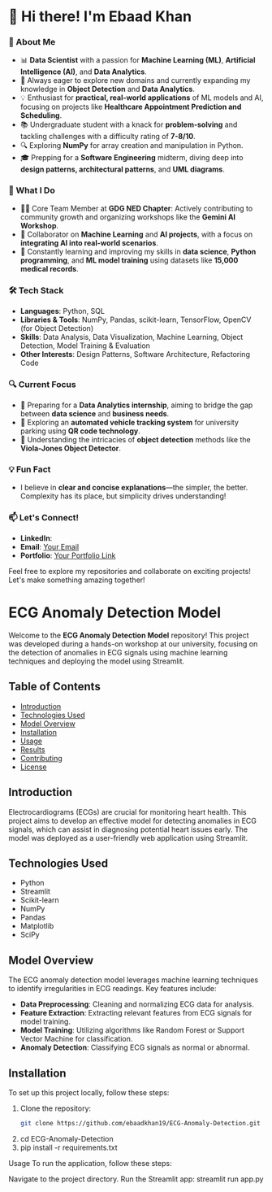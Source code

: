 # 👋 Hi there! I'm Ebaad Khan

### 🚀 About Me
- 📊 **Data Scientist** with a passion for **Machine Learning (ML)**, **Artificial Intelligence (AI)**, and **Data Analytics**.
- 🧠 Always eager to explore new domains and currently expanding my knowledge in **Object Detection** and **Data Analytics**.
- 💡 Enthusiast for **practical, real-world applications** of ML models and AI, focusing on projects like **Healthcare Appointment Prediction and Scheduling**.
- 📚 Undergraduate student with a knack for **problem-solving** and tackling challenges with a difficulty rating of **7-8/10**.
- 🔍 Exploring **NumPy** for array creation and manipulation in Python.
- 🎓 Prepping for a **Software Engineering** midterm, diving deep into **design patterns, architectural patterns**, and **UML diagrams**.

### 💼 What I Do
- 🧑‍💻 Core Team Member at **GDG NED Chapter**: Actively contributing to community growth and organizing workshops like the **Gemini AI Workshop**.
- 🤝 Collaborator on **Machine Learning** and **AI projects**, with a focus on **integrating AI into real-world scenarios**.
- 🌱 Constantly learning and improving my skills in **data science**, **Python programming**, and **ML model training** using datasets like **15,000 medical records**.

### 🛠️ Tech Stack
- **Languages**: Python, SQL
- **Libraries & Tools**: NumPy, Pandas, scikit-learn, TensorFlow, OpenCV (for Object Detection)
- **Skills**: Data Analysis, Data Visualization, Machine Learning, Object Detection, Model Training & Evaluation
- **Other Interests**: Design Patterns, Software Architecture, Refactoring Code

### 🔍 Current Focus
- 🎯 Preparing for a **Data Analytics internship**, aiming to bridge the gap between **data science** and **business needs**.
- 🚗 Exploring an **automated vehicle tracking system** for university parking using **QR code technology**.
- 🤖 Understanding the intricacies of **object detection** methods like the **Viola-Jones Object Detector**.
  
### 💡 Fun Fact
- I believe in **clear and concise explanations**—the simpler, the better. Complexity has its place, but simplicity drives understanding!

### 📫 Let's Connect!
- **LinkedIn**: [](#)
- **Email**: [Your Email](#)
- **Portfolio**: [Your Portfolio Link](#)

Feel free to explore my repositories and collaborate on exciting projects! Let's make something amazing together!

# ECG Anomaly Detection Model

Welcome to the **ECG Anomaly Detection Model** repository! This project was developed during a hands-on workshop at our university, focusing on the detection of anomalies in ECG signals using machine learning techniques and deploying the model using Streamlit.

## Table of Contents

- [Introduction](#introduction)
- [Technologies Used](#technologies-used)
- [Model Overview](#model-overview)
- [Installation](#installation)
- [Usage](#usage)
- [Results](#results)
- [Contributing](#contributing)
- [License](#license)

## Introduction

Electrocardiograms (ECGs) are crucial for monitoring heart health. This project aims to develop an effective model for detecting anomalies in ECG signals, which can assist in diagnosing potential heart issues early. The model was deployed as a user-friendly web application using Streamlit.

## Technologies Used

- Python
- Streamlit
- Scikit-learn
- NumPy
- Pandas
- Matplotlib
- SciPy

## Model Overview

The ECG anomaly detection model leverages machine learning techniques to identify irregularities in ECG readings. Key features include:

- **Data Preprocessing**: Cleaning and normalizing ECG data for analysis.
- **Feature Extraction**: Extracting relevant features from ECG signals for model training.
- **Model Training**: Utilizing algorithms like Random Forest or Support Vector Machine for classification.
- **Anomaly Detection**: Classifying ECG signals as normal or abnormal.

## Installation

To set up this project locally, follow these steps:

1. Clone the repository:
   ```bash
   git clone https://github.com/ebaadkhan19/ECG-Anomaly-Detection.git
2. cd ECG-Anomaly-Detection
3. pip install -r requirements.txt

Usage
To run the application, follow these steps:

Navigate to the project directory.
Run the Streamlit app:
streamlit run app.py
